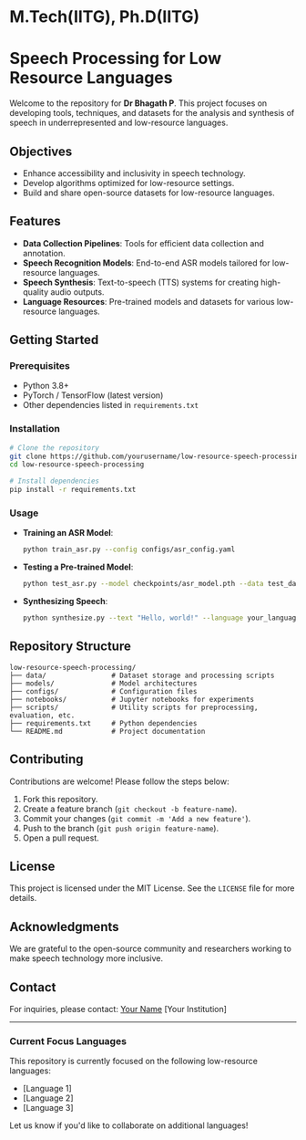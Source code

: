 # M.Tech(IITG), Ph.D(IITG)
# Speech Processing for Low Resource Languages

Welcome to the repository for **Dr Bhagath P**. This project focuses on developing tools, techniques, and datasets for the analysis and synthesis of speech in underrepresented and low-resource languages.

## Objectives
- Enhance accessibility and inclusivity in speech technology.
- Develop algorithms optimized for low-resource settings.
- Build and share open-source datasets for low-resource languages.

## Features
- **Data Collection Pipelines**: Tools for efficient data collection and annotation.
- **Speech Recognition Models**: End-to-end ASR models tailored for low-resource languages.
- **Speech Synthesis**: Text-to-speech (TTS) systems for creating high-quality audio outputs.
- **Language Resources**: Pre-trained models and datasets for various low-resource languages.

## Getting Started

### Prerequisites
- Python 3.8+
- PyTorch / TensorFlow (latest version)
- Other dependencies listed in `requirements.txt`

### Installation
```bash
# Clone the repository
git clone https://github.com/yourusername/low-resource-speech-processing.git
cd low-resource-speech-processing

# Install dependencies
pip install -r requirements.txt
```

### Usage
- **Training an ASR Model**:
  ```bash
  python train_asr.py --config configs/asr_config.yaml
  ```
- **Testing a Pre-trained Model**:
  ```bash
  python test_asr.py --model checkpoints/asr_model.pth --data test_data/
  ```
- **Synthesizing Speech**:
  ```bash
  python synthesize.py --text "Hello, world!" --language your_language_code
  ```

## Repository Structure
```
low-resource-speech-processing/
├── data/                # Dataset storage and processing scripts
├── models/              # Model architectures
├── configs/             # Configuration files
├── notebooks/           # Jupyter notebooks for experiments
├── scripts/             # Utility scripts for preprocessing, evaluation, etc.
├── requirements.txt     # Python dependencies
└── README.md            # Project documentation
```

## Contributing
Contributions are welcome! Please follow the steps below:
1. Fork this repository.
2. Create a feature branch (`git checkout -b feature-name`).
3. Commit your changes (`git commit -m 'Add a new feature'`).
4. Push to the branch (`git push origin feature-name`).
5. Open a pull request.

## License
This project is licensed under the MIT License. See the `LICENSE` file for more details.

## Acknowledgments
We are grateful to the open-source community and researchers working to make speech technology more inclusive.

## Contact
For inquiries, please contact:
[Your Name](mailto:your.email@university.edu)
[Your Institution]

---

### Current Focus Languages
This repository is currently focused on the following low-resource languages:
- [Language 1]
- [Language 2]
- [Language 3]

Let us know if you'd like to collaborate on additional languages!

